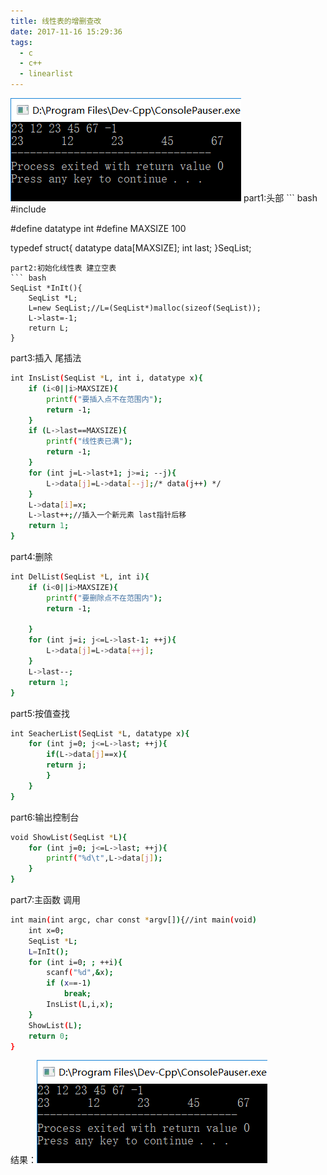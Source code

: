 ```yaml
---
title: 线性表的增删查改
date: 2017-11-16 15:29:36
tags:
  - c
  - c++
  - linearlist
---
```

<img src="/assets/blogimg/p9-1.png">
<!--more-->
part1:头部
``` bash
#include<stdio.h>

#define datatype int
#define MAXSIZE 100

typedef struct{
	datatype data[MAXSIZE];
	int last;
}SeqList;
```
part2:初始化线性表 建立空表
``` bash
SeqList *InIt(){
	SeqList *L;
	L=new SeqList;//L=(SeqList*)malloc(sizeof(SeqList));
	L->last=-1;
	return L;
}
```
part3:插入 尾插法
``` bash
int InsList(SeqList *L, int i, datatype x){
	if (i<0||i>MAXSIZE){
		printf("要插入点不在范围内");
		return -1;
	}
	if (L->last==MAXSIZE){
		printf("线性表已满");
		return -1;
	}
	for (int j=L->last+1; j>=i; --j){
		L->data[j]=L->data[--j];/* data(j++) */	
	}
	L->data[i]=x;
	L->last++;//插入一个新元素 last指针后移
	return 1;
}
```
part4:删除
``` bash
int DelList(SeqList *L, int i){
	if (i<0||i>MAXSIZE){
		printf("要删除点不在范围内");
		return -1;
		
	}
	for (int j=i; j<=L->last-1; ++j){
		L->data[j]=L->data[++j];
	}
	L->last--;
	return 1;
}
```
part5:按值查找
``` bash
int SeacherList(SeqList *L, datatype x){
	for (int j=0; j<=L->last; ++j){
		if(L->data[j]==x){
		return j;
		}
	}
}
```
part6:输出控制台
``` bash
void ShowList(SeqList *L){
	for (int j=0; j<=L->last; ++j){
		printf("%d\t",L->data[j]);
	}
}
```
part7:主函数 调用
``` bash
int main(int argc, char const *argv[]){//int main(void)
	int x=0;
	SeqList *L;
	L=InIt();
	for (int i=0; ; ++i){
		scanf("%d",&x);
		if (x==-1)
			break;
		InsList(L,i,x);
	}
	ShowList(L);
	return 0;
}
```
结果：<img src="/assets/blogimg/p9-1.png">